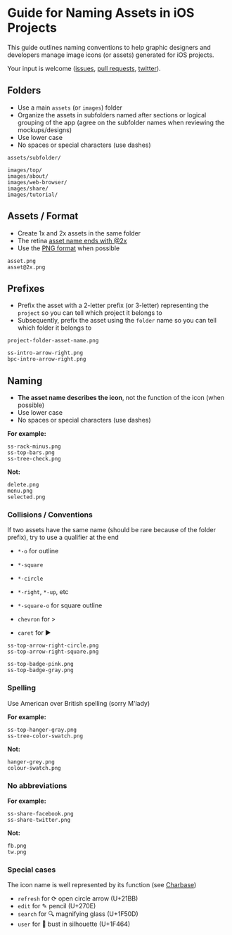 # Guide for Naming Assets in iOS Projects

This guide outlines naming conventions to help graphic designers and developers manage image icons (or assets) generated for iOS projects. 

Your input is welcome ([issues](https://github.com/dkhamsing/ios-asset-names/issues), [pull requests](https://github.com/dkhamsing/ios-asset-names/pulls), [twitter](https://twitter.com/alldonegoodbye)).


## Folders
* Use a main `assets` (or `images`) folder
* Organize the assets in subfolders named after sections or logical grouping of the app (agree on the subfolder names when reviewing the mockups/designs)
* Use lower case
* No spaces or special characters (use dashes)

```
assets/subfolder/

images/top/
images/about/
images/web-browser/
images/share/
images/tutorial/ 
```

## Assets / Format

* Create 1x and 2x assets in the same folder 
* The retina [asset name ends with @2x](https://developer.apple.com/library/mac/documentation/GraphicsAnimation/Conceptual/HighResolutionOSX/Optimizing/Optimizing.html)
* Use the [PNG format](http://en.wikipedia.org/wiki/Portable_Network_Graphics) when possible

```
asset.png
asset@2x.png
```


## Prefixes

* Prefix the asset with a 2-letter prefix (or 3-letter) representing the `project` so you can tell which project it belongs to
* Subsequently, prefix the asset using the `folder` name so you can tell which folder it belongs to 

```
project-folder-asset-name.png

ss-intro-arrow-right.png 
bpc-intro-arrow-right.png 
```


## Naming

* **The asset name describes the icon**, not the function of the icon (when possible)
* Use lower case
* No spaces or special characters (use dashes)

**For example:**
```
ss-rack-minus.png 
ss-top-bars.png 
ss-tree-check.png
```

**Not:**

```
delete.png 
menu.png
selected.png
```

### Collisions / Conventions

If two assets have the same name (should be rare because of the folder prefix), try to use a qualifier at the end

* `*-o` for outline
* `*-square`
* `*-circle`
* `*-right`, `*-up`, etc

* `*-square-o` for square outline

* `chevron` for >
* `caret` for ►


```
ss-top-arrow-right-circle.png
ss-top-arrow-right-square.png

ss-top-badge-pink.png
ss-top-badge-gray.png
```

### Spelling

Use American over British spelling (sorry M'lady)

**For example:**
```
ss-top-hanger-gray.png  
ss-tree-color-swatch.png 
```

**Not:**

```
hanger-grey.png  
colour-swatch.png 
```

### No abbreviations

**For example:**
```
ss-share-facebook.png 
ss-share-twitter.png  
```

**Not:**
```
fb.png
tw.png
```

### Special cases
The icon name is well represented by its function (see [Charbase](http://www.charbase.com/21bb-unicode-clockwise-open-circle-arrow))

* `refresh` for ⟳ open circle arrow (U+21BB)  
* `edit` for ✎ pencil (U+270E) 
* `search` for 🔍 magnifying glass (U+1F50D) 
* `user` for 👤 bust in silhouette (U+1F464) 
